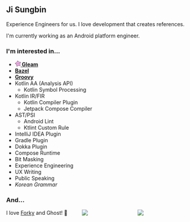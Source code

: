 ## Ji Sungbin

Experience Engineers for us. I love development that creates references.

I'm currently working as an Android platform engineer.

### I'm interested in...

- <a href="https://gleam.run/"><img src="https://github.com/gleam-lang/gleam/blob/main/images/lucy.png?raw=true" width="15"><b> Gleam</b></img></a>
- [**Bazel**](https://bazel.build/)
- [**Groovy**](https://groovy-lang.org/)
- Kotlin AA (Analysis API)
  - Kotlin Symbol Processing
- Kotlin IR/FIR
  - Kotlin Compiler Plugin
  - Jetpack Compose Compiler
- AST/PSI
  - Android Lint
  - Ktlint Custom Rule
- IntelliJ IDEA Plugin
- Gradle Plugin
- Dokka Plugin
- Compose Runtime
- Bit Masking
- Experience Engineering
- UX Writing
- Public Speaking
- *Korean Grammar*

### And...

<img src="https://github.com/user-attachments/assets/2b3d35c7-949d-48fe-acbe-ce85c804a5e6" width="150" align="right" />
<image src="https://static.wikia.nocookie.net/disney/images/b/b3/Forky_-_TS4R.png/revision/latest?cb=20201110040316" width="150" align="right" />

I love [Forky](https://disney.fandom.com/wiki/Forky) and Ghost! 🤍
